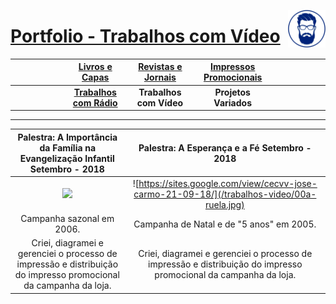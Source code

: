 [<img align="right"  width="60" height="60" src="https://github.com/3DGuima/3DGuima/blob/dc8573070b20afbede441ea49ea88372232a8089/main-images/eu-icon-256x256-2020.png">](https://github.com/3DGuima)

# <ins>Portfolio - Trabalhos com Vídeo</ins>


| &emsp;&emsp;&emsp;&emsp;&emsp; | [**Livros e Capas**](/livros-capas/livros-capas.md) | [**Revistas e Jornais**](/revistas-jornais/revistas-jornais.md) | [**Impressos Promocionais**](/impressos-promocionais/impressos-promocionais.md)  | &emsp;&emsp;&emsp;&emsp;&emsp; |
| :-----: | :-----: | :-----: | :-----: | :-----: |
| &emsp;&emsp;&emsp;&emsp;&emsp;| [**Trabalhos com Rádio**](/trabalhos-radio/trabalhos-radio.md) | **Trabalhos com Vídeo** | **Projetos Variados** | &emsp;&emsp;&emsp;&emsp;&emsp; |


----

**Palestra: A Importância da Família na Evangelização Infantil Setembro - 2018** | **Palestra: A Esperança e a Fé Setembro - 2018**
:------------------------------------:|:------------------------------------:
![](https://sites.google.com/view/cecvv-maria-virginia-24-09-18/)  | ![https://sites.google.com/view/cecvv-jose-carmo-21-09-18/](/trabalhos-video/00a-ruela.jpg) |
Campanha sazonal em 2006. | Campanha de Natal e de "5 anos" em 2005.
Criei, diagramei e gerenciei o processo de impressão e distribuição do impresso promocional da campanha da loja. | Criei, diagramei e gerenciei o processo de impressão e distribuição do impresso promocional da campanha da loja.
